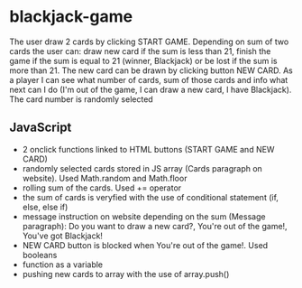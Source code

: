 # blackjack-game
 
The user draw 2 cards by clicking START GAME. Depending on sum of two cards the user can: draw new card if the sum is less than 21, finish the game if the sum is equal to 21 (winner, Blackjack) or be lost if the sum is more than 21. The new card can be drawn by clicking button NEW CARD. As a player I can see what number of cards, sum of those cards and info what next can I do (I'm out of the game, I can draw a new card, I have Blackjack). The card number is randomly selected

## JavaScript
- 2 onclick functions linked to HTML buttons (START GAME and NEW CARD)
- randomly selected cards stored in JS array (Cards paragraph on website). Used Math.random and Math.floor
- rolling sum of the cards. Used += operator
- the sum of cards is veryfied with the use of conditional statement (if, else, else if)
- message instruction on website depending on the sum (Message paragraph): Do you want to draw a new card?, You're out of the game!, You've got Blackjack!
- NEW CARD button is blocked when You're out of the game!. Used booleans
- function as a variable
- pushing new cards to array with the use of array.push()
